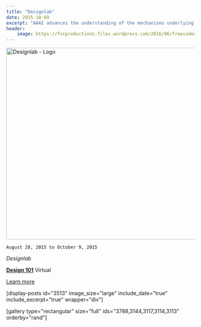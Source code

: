 ```yaml
---
title: "Designlab"
date: 2015-10-09
excerpt: "AAAI advances the understanding of the mechanisms underlying thought and intelligent behavior and their embodiment in machines."
header:
    image: https://fvcproductions.files.wordpress.com/2016/06/freecodecamp.jpg
---
```


<img class="size-full wp-image-3451" src="https://fvcproductions.files.wordpress.com/2015/11/designlab.png" alt="Designlab - Logo" width="512" height="512" />

<code>August 28, 2015 to October 9, 2015</code>

<em>Designlab</em>

<strong><a title="Design 101" href="http://trydesignlab.com" target="_blank">Design 101</a></strong>
Virtual

<a href="http://fvcproductions.com/2015/10/21/my-designlab-experience/" target="_blank">Learn more</a>

[display-posts id="3513" image_size="large" include_date="true" include_excerpt="true" wrapper="div"]

[gallery type="rectangular" size="full" ids="3788,3144,3117,3114,3113" orderby="rand"]